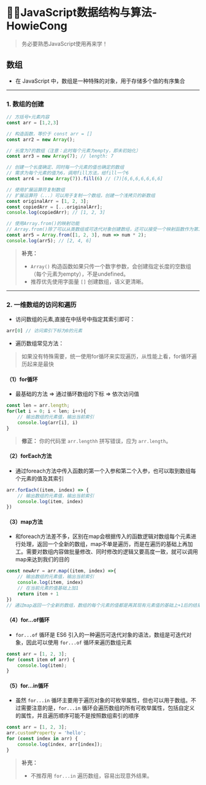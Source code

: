 # 🧑‍💻JavaScript数据结构与算法-HowieCong
> 务必要熟悉JavaScript使用再来学！

## 数组
- 在 JavaScript 中，数组是一种特殊的对象，用于存储多个值的有序集合

---

### 1. 数组的创建

```js
// 方括号+元素内容
const arr = [1,2,3]

// 构造函数，等价于 const arr = []
const arr2 = new Array();

// 长度为7的数组（注意：此时每个元素为empty，即未初始化）
const arr3 = new Array(7); // length: 7

// 创建一个长度确定、同时每一个元素的值也确定的数组
// 需求为每个元素的值为6，调用fill方法，给fill一个6
const arr4 = (new Array(7)).fill(6) // (7)[6,6,6,6,6,6,6]

// 使用扩展运算符复制数组
// 扩展运算符（...）可以用于复制一个数组，创建一个浅拷贝的新数组
const originalArr = [1, 2, 3];
const copiedArr = [...originalArr]; 
console.log(copiedArr); // [1, 2, 3]

// 使用Array.from()的映射功能
// Array.from()除了可以从类数组或可迭代对象创建数组，还可以接受一个映射函数作为第二个参数，对每个元素进行处理
const arr5 = Array.from([1, 2, 3], num => num * 2); 
console.log(arr5); // [2, 4, 6]
```

> **补充：**  
> - `Array()` 构造函数如果只传一个数字参数，会创建指定长度的空数组（每个元素为empty），不是undefined。  
> - 推荐优先使用字面量 `[]` 创建数组，语义更清晰。

---

### 2. 一维数组的访问和遍历

- 访问数组的元素,直接在中括号中指定其索引即可：

```js
arr[0] // 访问索引下标为0的元素
```

- 遍历数组常见方法：

> 如果没有特殊需要，统一使用for循环来实现遍历，从性能上看，for循环遍历起来是最快

#### （1）for循环
- 最基础的方法 => 通过循环数组的下标 => 依次访问值

```js
const len = arr.length;
for(let i = 0; i < len; i++){
    // 输出数组的元素值，输出当前索引
    console.log(arr[i], i)
}
```
> **修正：** 你的代码里 `arr.lengthh` 拼写错误，应为 `arr.length`。

#### （2）forEach方法
- 通过foreach方法中传入函数的第一个入参和第二个入参，也可以取到数组每个元素的值及其索引

```js
arr.forEach((item, index) => {
    // 输出数组的元素值，输出当前索引
    console.log(item, index)
})
```

#### （3）map方法
- 和foreach方法差不多，区别在map会根据传入的函数逻辑对数组每个元素进行处理，返回一个全新的数组，map不单是遍历，而是在遍历的基础上再加工。需要对数组内容做批量修改、同时修改的逻辑又要高度一致，就可以调用map来达到我们的目的

```js
const newArr = arr.map((item, index) =>{
    // 输出数组的元素值，输出当前索引
    console.log(item, index)
    // 在当前元素的值基础上加1
    return item + 1
})
// 通过map返回一个全新的数组，数组的每个元素的值都是再其现有元素值的基础上+1后的结果
```

#### （4）for...of循环
- `for...of` 循环是 ES6 引入的一种遍历可迭代对象的语法，数组是可迭代对象，因此可以使用 `for...of` 循环来遍历数组元素

```js
const arr = [1, 2, 3]; 
for (const item of arr) { 
    console.log(item); 
}
```

#### （5）for...in循环
- 虽然 `for...in` 循环主要用于遍历对象的可枚举属性，但也可以用于数组。不过需要注意的是，`for...in` 循环会遍历数组的所有可枚举属性，包括自定义的属性，并且遍历顺序可能不是按照数组索引的顺序

```js
const arr = [1, 2, 3];
arr.customProperty = 'hello'; 
for (const index in arr) { 
    console.log(index, arr[index]); 
}
```
> **补充：**  
> - 不推荐用 `for...in` 遍历数组，容易出现意外结果。

